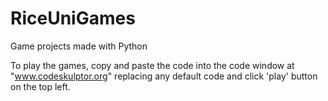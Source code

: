 RiceUniGames
============

Game projects made with Python

To play the games, copy and paste the code into the code window at "www.codeskulptor.org" replacing any default code and click 'play' button on the top left.